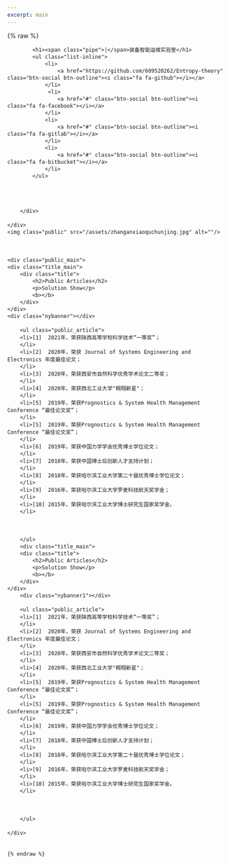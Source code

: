 ```yaml
---
excerpt: main
---
```


{% raw %}
<div class="header_down">
		<div class="wrap">
			
			<h1><span class="pipe">|</span>装备智能运维实验室</h1>
			<ul class="list-inline">
				<li>
					<a href="https://github.com/609520262/Entropy-theory" class="btn-social btn-outline"><i class="fa fa-github"></i></a>
				</li>
				 <li>
					<a href="#" class="btn-social btn-outline"><i class="fa fa-facebook"></i></a>
				</li>
				<li>
					<a href="#" class="btn-social btn-outline"><i class="fa fa-gitlab"></i></a>
				</li> 
				<li>
					<a href="#" class="btn-social btn-outline"><i class="fa fa-bitbucket"></i></a>
				</li>
			</ul>
			
			
			
			
		</div>
		
	</div>
	<img class="public" src="/assets/zhanganxiaoquchunjing.jpg" alt=""/>
	
	

	<div class="public_main">
	<div class="title_main">
		<div class="title">
			<h2>Public Articles</h2>
			<p>Solution Show</p>
			<b></b>
		</div>
	</div>
	<div class="nybanner"></div>
	
		<ul class="public_article">
		<li>[1]  2021年，荣获陕西高等学校科学技术“一等奖”；
		</li>
		<li>[2]  2020年，荣获 Journal of Systems Engineering and Electronics 年度最佳论文；
		</li>
		<li>[3]  2020年，荣获西安市自然科学优秀学术论文二等奖；
		</li>
		<li>[4]  2020年，荣获西北工业大学"翱翔新星"；
		</li>
		<li>[5]  2019年，荣获Prognostics & System Health Management Conference “最佳论文奖”；
		</li>
		<li>[5]  2019年，荣获Prognostics & System Health Management Conference “最佳论文奖”；
		</li>
		<li>[6]  2019年，荣获中国力学学会优秀博士学位论文；
		</li>
		<li>[7]  2018年，荣获中国博士后创新人才支持计划；
		</li>
		<li>[8]  2018年，荣获哈尔滨工业大学第二十届优秀博士学位论文；
		</li>
		<li>[9]  2016年，荣获哈尔滨工业大学罗麦科技航天奖学金；
		</li>
		<li>[10] 2015年，荣获哈尔滨工业大学博士研究生国家奖学金。
		</li>



		</ul>
		<div class="title_main">
		<div class="title">
			<h2>Public Articles</h2>
			<p>Solution Show</p>
			<b></b>
		</div>
	</div>
		<div class="nybanner1"></div>
	
		<ul class="public_article">
		<li>[1]  2021年，荣获陕西高等学校科学技术“一等奖”；
		</li>
		<li>[2]  2020年，荣获 Journal of Systems Engineering and Electronics 年度最佳论文；
		</li>
		<li>[3]  2020年，荣获西安市自然科学优秀学术论文二等奖；
		</li>
		<li>[4]  2020年，荣获西北工业大学"翱翔新星"；
		</li>
		<li>[5]  2019年，荣获Prognostics & System Health Management Conference “最佳论文奖”；
		</li>
		<li>[5]  2019年，荣获Prognostics & System Health Management Conference “最佳论文奖”；
		</li>
		<li>[6]  2019年，荣获中国力学学会优秀博士学位论文；
		</li>
		<li>[7]  2018年，荣获中国博士后创新人才支持计划；
		</li>
		<li>[8]  2018年，荣获哈尔滨工业大学第二十届优秀博士学位论文；
		</li>
		<li>[9]  2016年，荣获哈尔滨工业大学罗麦科技航天奖学金；
		</li>
		<li>[10] 2015年，荣获哈尔滨工业大学博士研究生国家奖学金。
		</li>



		</ul>

	</div>
	
	
	{% endraw %}